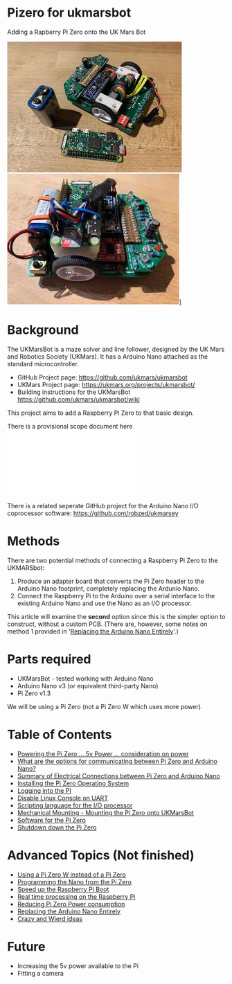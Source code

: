# Pizero for ukmarsbot
Adding a Rapberry Pi Zero onto the UK Mars Bot

![UKMarsBot and Pi Zero](images/ukmarsbot_pizero.jpeg)
![UKMarsBot_and_Pi](images/pi_mid_mount_fitted_small.jpg)]

# Background
The UKMarsBot is a maze solver and line follower, designed by the UK Mars and Robotics Society (UKMars). It has a Arduino Nano attached as the standard microcontroller. 

 - GitHub Project page: https://github.com/ukmars/ukmarsbot
 - UKMars Project page: https://ukmars.org/projects/ukmarsbot/
 - Building instructions for the UKMarsBot https://github.com/ukmars/ukmarsbot/wiki

This project aims to add a Raspberry Pi Zero to that basic design.

There is a provisional scope document here ![UKMARSPIBOT_enhancement_scope.pdf](Documentation/UKMARSPIBOT_enhancement_scope.pdf)

There is a related seperate GitHub project for the Arduino Nano I/O coprocessor software: https://github.com/robzed/ukmarsey 

# Methods

There are two potential methods of connecting a Raspberry Pi Zero to the UKMARSbot:

1. Produce an adapter board that converts the Pi Zero header to the Arduino Nano footprint, completely replacing the Ardunio Nano. 
2. Connect the Raspberry Pi to the Arduino over a serial interface to the existing Arduino Nano and use the Nano as an I/O processor.

This article will examine the **second** option since this is the simpler option to construct, without a custom PCB. (There are, however, some notes on method 1 provided in '[Replacing the Arduino Nano Entirely](Documentation/Nano_Replacement.md)'.)



# Parts required 
  - UKMarsBot - tested working with Arduino Nano
  - Arduino Nano v3 (or equivalent third-party Nano)
  - Pi Zero v1.3

We will be using a Pi Zero (not a Pi Zero W which uses more power).


# Table of Contents
 - [Powering the Pi Zero … 5v Power … consideration on power](Documentation/Power_Requirements_Detail.md)
 - [What are the options for communicating between Pi Zero and Arduino Nano?](Documentation/Connections_Options.md)
 - [Summary of Electrical Connections between Pi Zero and Arduino Nano](Documentation/Connections_UART_Detail.md)
 - [Installing the Pi Zero Operating System](Documentation/Install_PiZero_OS.md)
 - [Logging into the PI](Documentation/Logging_into_Pi.md)
 - [Disable Linux Console on UART](Documentation/Disable_Linux_Console_on_UART.md)
 - [Scripting language for the I/O processor](Documentation/Pi_and_Nano_Software.md)
 - [Mechanical Mounting - Mounting the Pi Zero onto UKMarsBot](Documentation/Mechanical.md)
 - [Software for the Pi Zero](Documentation/Pi_Zero_Software.md)
 - [Shutdown down the Pi Zero](Documentation/Shutdown_Pi_Automatically.md)

# Advanced Topics (Not finished)
 - [Using a Pi Zero W instead of a Pi Zero](Documentation/Pi_Zero_W.md)
 - [Programming the Nano from the Pi Zero](Documentation/Programming_the_Nano.md)
 - [Speed up the Raspberry Pi Boot](Documentation/Speed_up_Pi_Boot.md)
 - [Real time processing on the Raspberry Pi](Documentation/Pi_Real-Time.md)
 - [Reducing Pi Zero Power consumption](Documentation/Reducing_Power_Consumption.md)
 - [Replacing the Arduino Nano Entirely](Documentation/Nano_Replacement.md)
 - [Crazy and Wierd ideas](Documentation/Other_Crazy_Ideas.md)

# Future
 - Increasing the 5v power available to the Pi
 - Fitting a camera



